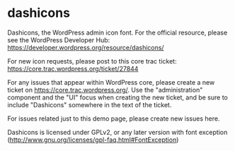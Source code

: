 dashicons
=========

Dashicons, the WordPress admin icon font. For the official resource, please see the WordPress Developer Hub: https://developer.wordpress.org/resource/dashicons/

For new icon requests, please post to this core trac ticket: https://core.trac.wordpress.org/ticket/27844

For any issues that appear within WordPress core, please create a new ticket on https://core.trac.wordpress.org/. Use the "administration" component and the "UI" focus when creating the new ticket, and be sure to include "Dashicons" somewhere in the text of the ticket.

For issues related just to this demo page, please create new issues here.

Dashicons is licensed under GPLv2, or any later version with font exception (http://www.gnu.org/licenses/gpl-faq.html#FontException)
